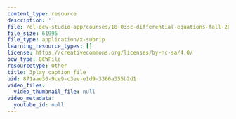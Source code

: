 ```yaml
---
content_type: resource
description: ''
file: /ol-ocw-studio-app/courses/18-03sc-differential-equations-fall-2011/871aae309ce9c3eee1d93366a355b2d1_tVzaX9u6YAE.srt
file_size: 61995
file_type: application/x-subrip
learning_resource_types: []
license: https://creativecommons.org/licenses/by-nc-sa/4.0/
ocw_type: OCWFile
resourcetype: Other
title: 3play caption file
uid: 871aae30-9ce9-c3ee-e1d9-3366a355b2d1
video_files:
  video_thumbnail_file: null
video_metadata:
  youtube_id: null
---
```

